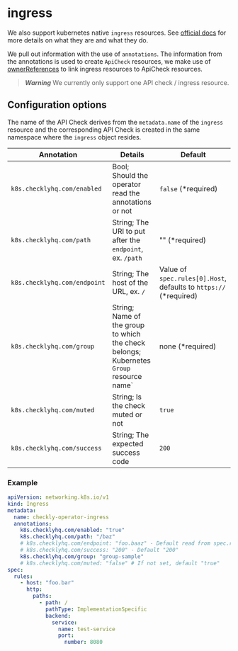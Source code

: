 # ingress

We also support kubernetes native `ingress` resources. See [official docs](https://kubernetes.io/docs/concepts/services-networking/ingress/) for more details on what they are and what they do.

We pull out information with the use of `annotations`. The information from the annotations is used to create `ApiCheck` resources, we make use of [ownerReferences](https://kubernetes.io/docs/concepts/overview/working-with-objects/owners-dependents/) to link ingress resources to ApiCheck resources.

> ***Warning***
> We currently only support one API check / ingress resource.

## Configuration options

The name of the API Check derives from the `metadata.name` of the `ingress` resource and the corresponding API Check is created in the same namespace where the `ingress` object resides.

| Annotation         | Details     | Default |
|--------------------|-------------|---------|
| `k8s.checklyhq.com/enabled` | Bool; Should the operator read the annotations or not | `false` (*required) |
| `k8s.checklyhq.com/path` | String; The URI to put after the `endpoint`, ex. `/path` | "" (*required) |
| `k8s.checklyhq.com/endpoint` | String; The host of the URL, ex. `/` | Value of `spec.rules[0].Host`, defaults to `https://` (*required) |
| `k8s.checklyhq.com/group` | String; Name of the group to which the check belongs; Kubernetes `Group` resource name` | none (*required)|
| `k8s.checklyhq.com/muted` | String; Is the check muted or not | `true` |
| `k8s.checklyhq.com/success` | String; The expected success code | `200` |

### Example

```yaml
apiVersion: networking.k8s.io/v1
kind: Ingress
metadata:
  name: checkly-operator-ingress
  annotations:
    k8s.checklyhq.com/enabled: "true"
    k8s.checklyhq.com/path: "/baz"
    # k8s.checklyhq.com/endpoint: "foo.baaz" - Default read from spec.rules[0].host
    # k8s.checklyhq.com/success: "200" - Default "200"
    k8s.checklyhq.com/group: "group-sample"
    # k8s.checklyhq.com/muted: "false" # If not set, default "true"
spec:
  rules:
    - host: "foo.bar"
      http:
        paths:
          - path: /
            pathType: ImplementationSpecific
            backend:
              service:
                name: test-service
                port:
                  number: 8080
```
